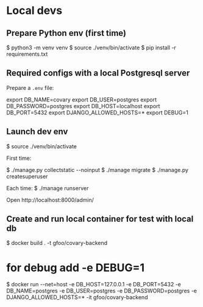 # Local devs


## Prepare Python env (first time)

$ python3 -m venv venv
$ source ./venv/bin/activate
$ pip install -r requirements.txt

## Required configs with a local Postgresql server

Prepare a `.env` file:

export DB_NAME=covary
export DB_USER=postgres
export DB_PASSWORD=postgres
export DB_HOST=localhost
export DB_PORT=5432
export DJANGO_ALLOWED_HOSTS=*
export DEBUG=1

## Launch dev env 

$ source ./venv/bin/activate

First time:

$ ./manage.py collectstatic --noinput
$ ./manage migrate
$ ./manage.py createsuperuser

Each time:
$ ./manage runserver


Open http://localhost:8000/admin/

## Create and run local container for test with local db

$ docker build . -t gfoo/covary-backend
# for debug add -e DEBUG=1
$ docker run --net=host -e DB_HOST=127.0.0.1 -e DB_PORT=5432 -e DB_NAME=postgres -e DB_USER=postgres -e DB_PASSWORD=postgres -e DJANGO_ALLOWED_HOSTS=* -it gfoo/covary-backend

